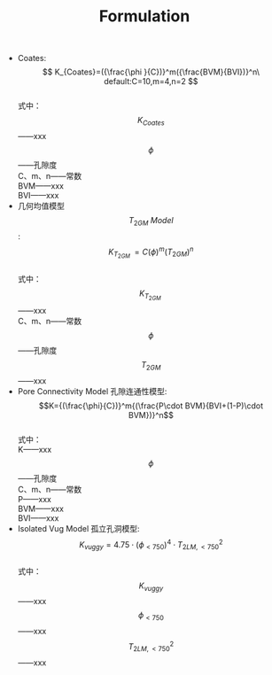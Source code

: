 # <center>Formulation</center>
﻿<script type="text/javascript" async src="https://cdn.mathjax.org/mathjax/latest/MathJax.js?config=TeX-MML-AM_CHTML"> </script><br>
- Coates:
<br>$$ K_{Coates}=({\frac{\phi }{C})}^m({\frac{BVM}{BVI})}^n\ default:C=10,m=4,n=2 $$
<br>式中：
<br>$$K_{Coates}$$——xxx
<br>$$\phi$$——孔隙度
<br>C、m、n——常数
<br>BVM——xxx
<br>BVI——xxx<br>
- 几何均值模型$$T_{2GM}\ Model$$:
<br>$$K_{T_{2GM}\ }=C{(\phi)}^m{(T_{2GM})}^n$$
<br>式中：
<br>$$K_{T_{2GM}\ }$$——xxx
<br>C、m、n——常数
<br>$$\phi$$——孔隙度
<br>$$T_{2GM}$$——xxx<br>
- Pore Connectivity Model 孔隙连通性模型:
<br>$$K={(\frac{\phi}{C})}^m{(\frac{P\cdot BVM}{BVI+(1-P)\cdot BVM})}^n$$
<br>式中：
<br>K——xxx
$$\phi$$——孔隙度
<br>C、m、n——常数
<br>P——xxx
<br>BVM——xxx
<br>BVI——xxx<br>
- Isolated Vug Model 孤立孔洞模型:
<br>$$K_{vuggy}=4.75\cdot (\phi _{< 750})^{4}\cdot {T_{2LM,< 750}^{2}}$$
<br>式中：
<br>$$K_{vuggy}$$——xxx
<br>$$\phi_{<750}$$——xxx
<br>$$T_{2LM,<750}^2$$——xxx
